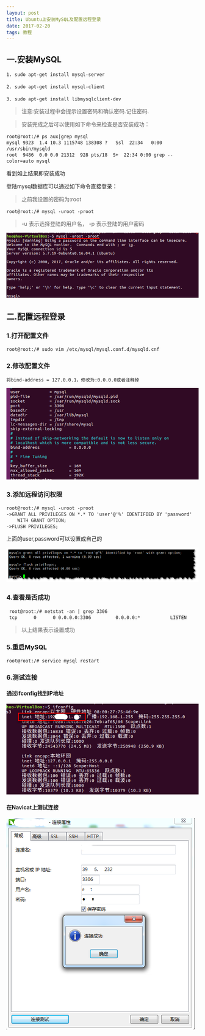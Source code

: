 ```yaml
---
layout: post
title: Ubuntu上安装MySQL及配置远程登录
date: 2017-02-20
tags: 教程    
---  
```

## 一.安装MySQL
	
	1. sudo apt-get install mysql-server
	
	2. sudo apt-get install mysql-client
	
	3. sudo apt-get install libmysqlclient-dev  

> 注意:安装过程中会提示设置密码和确认密码.记住密码.

> 安装完成之后可以使用如下命令来检查是否安装成功：  

	root@root:/# ps aux|grep mysql
	mysql 9323  1.4 10.3 1115748 138308 ?   Ssl  22:34   0:00 /usr/sbin/mysqld
	root  9486  0.0 0.0 21312  928 pts/18  S+  22:34 0:00 grep --color=auto mysql


看到如上结果即安装成功

登陆mysql数据库可以通过如下命令直接登录：
> 之前我设置的密码为:root  

	root@root:/# mysql -uroot -proot

> -u 表示选择登陆的用户名，
-p 表示登陆的用户密码 

<img src="/images/posts/UbuntuMySQL/01.png"> 

## 二.配置远程登录

### 1.打开配置文件
	root@root:/# sudo vim /etc/mysql/mysql.conf.d/mysqld.cnf
	
### 2.修改配置文件
	将bind-address = 127.0.0.1，修改为:0.0.0.0或者注释掉 
	
<img src="/images/posts/UbuntuMySQL/02.png"> 

### 3.添加远程访问权限
	root@root:/# mysql -uroot -proot
	->GRANT ALL PRIVILEGES ON *.* TO 'user'@'%' IDENTIFIED BY 'password' 
		WITH GRANT OPTION;
	->FLUSH PRIVILEGES;
	
  上面的user,password可以设置成自己的

<img src="/images/posts/UbuntuMySQL/04.png"> 

### 4.查看是否成功
	 root@root:/# netstat -an | grep 3306
	 tcp      0      0 0.0.0.0:3306         0.0.0.0:*           LISTEN
	 
> 以上结果表示设置成功   

### 5.重启MySQL
	root@root:/# service mysql restart

### 6.测试连接

#### 通过ifconfig找到IP地址
<img src="/images/posts/UbuntuMySQL/03.png"> 

#### 在Navicat上测试连接
<img src="/images/posts/UbuntuMySQL/05.png"> 
